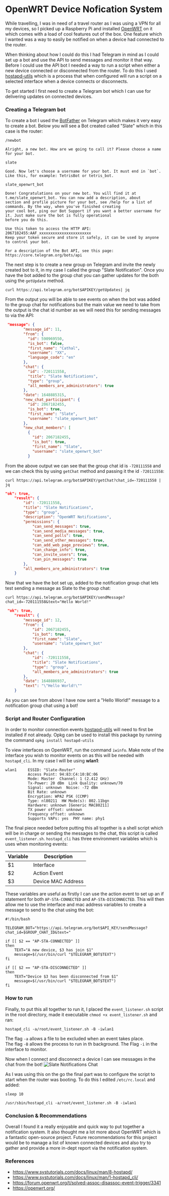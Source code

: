 # OpenWRT Device Nofication System

While travelling, I was in need of a travel router as I was using a VPN for all my devices, so I picked up a Raspberry Pi
and installed [OpenWRT](https://openwrt.org/) on it which comes with a load of cool features out of the box. 
One feature which I wanted was a way to easily be notified on when a device had connected to the router.

When thinking about how I could do this I had Telegram in mind as I could set up a bot and use the API to send messages 
and monitor it that way. Before I could use the API bot I needed a way to run a script when either a new device connected
or disconnected from the router. To do this I used [hostapd-utils](https://www.systutorials.com/docs/linux/man/1-hostapd_cli/) 
which is a process that when configured will run a script on a selected interface when a device connects or disconnects.

To get started I first need to create a Telegram bot which I can use for delivering updates on connected devices.

### Creating a Telegram bot
To create a bot I used the [BotFather](https://t.me/BotFather) on Telegram which makes it very easy to 
create a bot. Below you will see a Bot created called "Slate" which in this case is the router:

````text
/newbot

Alright, a new bot. How are we going to call it? Please choose a name for your bot.

slate

Good. Now let's choose a username for your bot. It must end in `bot`. Like this, for example: TetrisBot or tetris_bot.

slate_openwrt_bot

Done! Congratulations on your new bot. You will find it at t.me/slate_openwrt_bot. You can now add a description, about 
section and profile picture for your bot, see /help for a list of commands. By the way, when you've finished creating 
your cool bot, ping our Bot Support if you want a better username for it. Just make sure the bot is fully operational 
before you do this.

Use this token to access the HTTP API:
2067182455:AAF_xxxxxxxxxxxxxxxxxxxxxxx
Keep your token secure and store it safely, it can be used by anyone to control your bot.

For a description of the Bot API, see this page: https://core.telegram.org/bots/api

````

The next step is to create a new group on Telegram and invite the newly created bot to it, in my case I called the group
"Slate Notification". Once you have the bot added to the group chat you can gather updates for the both using the `getUpdate` method.
```shell
curl https://api.telegram.org/bot$APIKEY/getUpdates| jq
```

From the output you will be able to see events on when the bot was added to the group chat for notifications but the
main value we need to take from the output is the chat id number as we will need this for sending messages to via the API:
````json
 "message": {
        "message_id": 11,
        "from": {
          "id": 590969550,
          "is_bot": false,
          "first_name": "Cathal",
          "username": "XX",
          "language_code": "en"
        },
        "chat": {
          "id": -720111558,
          "title": "Slate Notifications",
          "type": "group",
          "all_members_are_administrators": true
        },
        "date": 1648885315,
        "new_chat_participant": {
          "id": 2067182455,
          "is_bot": true,
          "first_name": "Slate",
          "username": "slate_openwrt_bot"
        },
        "new_chat_members": [
          {
            "id": 2067182455,
            "is_bot": true,
            "first_name": "Slate",
            "username": "slate_openwrt_bot"
          }
````

From the above output we can see that the group chat id is `-720111558` and we can check this by using `getChat` method
and passing it the id `-720111558`:

```shell 
curl https://api.telegram.org/bot$APIKEY/getChat?chat_id=-720111558 | jq
```

```json
"ok": true,
    "result": {
        "id": -720111558,
        "title": "Slate Notifications",
        "type": "group",
        "description": "OpenWRT Notifications",
        "permissions": {
            "can_send_messages": true,
            "can_send_media_messages": true,
            "can_send_polls": true,
            "can_send_other_messages": true,
            "can_add_web_page_previews": true,
            "can_change_info": true,
            "can_invite_users": true,
            "can_pin_messages": true
        },
        "all_members_are_administrators": true
    }
```

Now that we have the bot set up, added to the notification group chat lets test sending a message as Slate to the group
chat:

```shell
curl https://api.telegram.org/bot$APIKEY/sendMessage?chat_id=-720111558&text="Hello World!"
```

```json
 "ok": true,
    "result": {
        "message_id": 12,
        "from": {
            "id": 2067182455,
            "is_bot": true,
            "first_name": "Slate",
            "username": "slate_openwrt_bot"
        },
        "chat": {
            "id": -720111558,
            "title": "Slate Notifications",
            "type": "group",
            "all_members_are_administrators": true
        },
        "date": 1648886937,
        "text": "\"Hello World!\""
    }

```

As you can see from above I have now sent a "Hello World!" message to a notification group chat using a bot!

### Script and Router Configuration
In order to monitor connection events [hostapd-utils](https://www.systutorials.com/docs/linux/man/1-hostapd_cli/) will need
to first be installed if not already. Opkg can be used to install this package by running the command 
`opkg install hostapd-utils`

To view interfaces on OpenWRT, run the command `iwinfo`. Make note of the interface you wish to monitor events on
as this will be needed with `hostapd_cli`. In my case I will be using **wlan1**:
```shell
wlan1     ESSID: "Slate-Router"
          Access Point: 94:83:C4:10:BC:06
          Mode: Master  Channel: 1 (2.412 GHz)
          Tx-Power: 20 dBm  Link Quality: unknown/70
          Signal: unknown  Noise: -72 dBm
          Bit Rate: unknown
          Encryption: WPA2 PSK (CCMP)
          Type: nl80211  HW Mode(s): 802.11bgn
          Hardware: unknown [Generic MAC80211]
          TX power offset: unknown
          Frequency offset: unknown
          Supports VAPs: yes  PHY name: phy1
```

The final piece needed before putting this all together is a shell script which will be in charge or sending the 
messages to the chat, this script is called `event_listener.sh`. `hostapd_cli` has three environment variables which 
is uses when monitoring events:

| Variable | Description        |
|----------|--------------------|
| $1       | Interface          |
| $2       | Action Event       |
| $3       | Device MAC Address |

These variables are useful as firstly I can use the action event to set up an if statement for both `AP-STA-CONNECTED`
and `AP-STA-DISCONNECTED`. This will then allow me to use the interface and mac address variables to create a message 
to send to the chat using the bot:

```shell
#!/bin/bash

TELEGRAM_BOT="https://api.telegram.org/bot$API_KEY/sendMessage?chat_id=$GROUP_CHAT_ID&text="

if [[ $2 == "AP-STA-CONNECTED" ]]
then
    TEXT="A new device, $3 has join $1"
    message=$(/usr/bin/curl "$TELEGRAM_BOT$TEXT")
fi

if [[ $2 == "AP-STA-DISCONNECTED" ]]
then
    TEXT="Device $3 has been disconnected from $1"
    message=$(/usr/bin/curl "$TELEGRAM_BOT$TEXT")
fi
```

### How to run
Finally, to put this all together to run it, I placed the `event_listener.sh` script in the root directory, 
made it executable `chmod +x event_listener.sh` and ran:
```shell
hostapd_cli -a/root/event_listener.sh -B -iwlan1
```
The flag `-a` allows a file to be excluded when an event takes place.<br>
The flag `-B` allows the process to run in th background.
The Flag `-i` in the interface to monitor.

Now when I connect and disconnect a device I can see messages in the chat from the bot!
![Slate Notifications Chat](img/chat.png)

As I was using this on the go the final part was to configure the script to start when the router was booting. To do this
I edited `/etc/rc.local` and added:
```shell
sleep 10

/usr/sbin/hostapd_cli -a/root/event_listener.sh -B -iwlan1
```

### Conclusion & Recommendations
Overall I found it a really enjoyable and quick way to put together a notification system. It also thought me a lot
more about OpenWRT which is a fantastic open-source project. Future recommendations for this project would be to manage 
a list of known connected devices and also try to gather and provide a more in-dept report via the notification system.

### References
* https://www.systutorials.com/docs/linux/man/8-hostapd/
* https://www.systutorials.com/docs/linux/man/1-hostapd_cli/
* https://forum.openwrt.org/t/solved-assoc-disassoc-event-trigger/3341
* https://openwrt.org/








